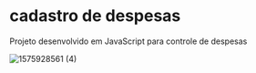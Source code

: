 # cadastro de despesas

Projeto desenvolvido em JavaScript para controle de despesas



![1575928561 (4)](https://user-images.githubusercontent.com/43252661/70476733-1a8c6500-1ab6-11ea-9b4a-d5cb399684db.gif)
